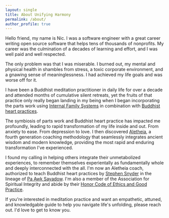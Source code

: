 ```yaml
---
layout: single
title: About Unifying Harmony
permalink: /about/
author_profile: true
---
```


Hello friend, my name is Nic. I was a software engineer with a great career writing open source software that helps tens of thousands of nonprofits. My career was the culmination of a decades of learning and effort, and I was well paid and well respected.

The only problem was that I was miserable. I burned out, my mental and physical health in shambles from stress, a toxic corporate environment, and a gnawing sense of meaninglessness. I had achieved my life goals and was worse off for it.

I have been a Buddhist meditation practitioner in daily life for over a decade and attended months of cumulative silent retreats, yet the fruits of that practice only really began landing in my being when I began incorporating the parts work using [Internal Family Systems](https://en.wikipedia.org/wiki/Internal_Family_Systems_Model) in combination with [Buddhist heart practices](https://en.wikipedia.org/wiki/Brahmavihara).

The symbiosis of parts work and Buddhist heart practice has impacted me profoundly, leading to rapid transformation of my life inside and out. From anxiety to ease. From depression to love. I then discovered [Aletheia](https://integralunfoldment.com/), a fourth generation coaching methodology that seamlessly integrates ancient wisdom and modern knowledge, providing the most rapid and enduring transformation I've experienced.

I found my calling in helping others integrate their unmetabolized experiences, to remember themselves experientally as fundamentally whole and deeply interconnected with the all. I'm now an Aletheia coach, authorized to teach Buddhist heart practices by [Stephen Snyder](https://awakeningdharma.org) in the lineage of [Pa Awk Sayadow](https://www.paaukforestmonastery.org/about-us). I'm also a member of the Association for Spiritual Integrity and abide by their [Honor Code of Ethics and Good Practice](https://www.spiritual-integrity.org/honor-code/honor-code-for-individuals/).

If you're interested in meditation practice and want an empathetic, attuned, and knowledgable guide to help you navigate life's unfolding, please reach out. I'd love to get to know you.
